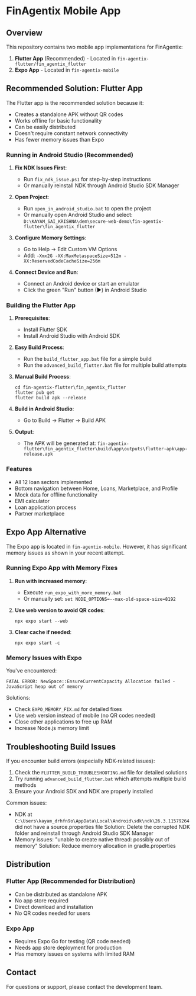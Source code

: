 # FinAgentix Mobile App

## Overview

This repository contains two mobile app implementations for FinAgentix:

1. **Flutter App** (Recommended) - Located in `fin-agentix-flutter/fin_agentix_flutter`
2. **Expo App** - Located in `fin-agentix-mobile`

## Recommended Solution: Flutter App

The Flutter app is the recommended solution because it:
- Creates a standalone APK without QR codes
- Works offline for basic functionality
- Can be easily distributed
- Doesn't require constant network connectivity
- Has fewer memory issues than Expo

### Running in Android Studio (Recommended)

1. **Fix NDK Issues First**:
   - Run `fix_ndk_issue.ps1` for step-by-step instructions
   - Or manually reinstall NDK through Android Studio SDK Manager

2. **Open Project**:
   - Run `open_in_android_studio.bat` to open the project
   - Or manually open Android Studio and select:
     `D:\KAYAM_SAI_KRISHNA\dem\secure-web-demo\fin-agentix-flutter\fin_agentix_flutter`

3. **Configure Memory Settings**:
   - Go to Help → Edit Custom VM Options
   - Add: `-Xmx2G -XX:MaxMetaspaceSize=512m -XX:ReservedCodeCacheSize=256m`

4. **Connect Device and Run**:
   - Connect an Android device or start an emulator
   - Click the green "Run" button (▶) in Android Studio

### Building the Flutter App

1. **Prerequisites**:
   - Install Flutter SDK
   - Install Android Studio with Android SDK

2. **Easy Build Process**:
   - Run the `build_flutter_app.bat` file for a simple build
   - Run the `advanced_build_flutter.bat` file for multiple build attempts

3. **Manual Build Process**:
   ```
   cd fin-agentix-flutter\fin_agentix_flutter
   flutter pub get
   flutter build apk --release
   ```

4. **Build in Android Studio**:
   - Go to Build → Flutter → Build APK

5. **Output**:
   - The APK will be generated at:
     `fin-agentix-flutter\fin_agentix_flutter\build\app\outputs\flutter-apk\app-release.apk`

### Features

- All 12 loan sectors implemented
- Bottom navigation between Home, Loans, Marketplace, and Profile
- Mock data for offline functionality
- EMI calculator
- Loan application process
- Partner marketplace

## Expo App Alternative

The Expo app is located in `fin-agentix-mobile`. However, it has significant memory issues as shown in your recent attempt.

### Running Expo App with Memory Fixes

1. **Run with increased memory**:
   - Execute `run_expo_with_more_memory.bat`
   - Or manually set: `set NODE_OPTIONS=--max-old-space-size=8192`

2. **Use web version to avoid QR codes**:
   ```
   npx expo start --web
   ```

3. **Clear cache if needed**:
   ```
   npx expo start -c
   ```

### Memory Issues with Expo

You've encountered:
```
FATAL ERROR: NewSpace::EnsureCurrentCapacity Allocation failed - JavaScript heap out of memory
```

Solutions:
- Check `EXPO_MEMORY_FIX.md` for detailed fixes
- Use web version instead of mobile (no QR codes needed)
- Close other applications to free up RAM
- Increase Node.js memory limit

## Troubleshooting Build Issues

If you encounter build errors (especially NDK-related issues):

1. Check the `FLUTTER_BUILD_TROUBLESHOOTING.md` file for detailed solutions
2. Try running `advanced_build_flutter.bat` which attempts multiple build methods
3. Ensure your Android SDK and NDK are properly installed

Common issues:
- NDK at `C:\Users\kayam_drhfn9o\AppData\Local\Android\sdk\ndk\26.3.11579264` did not have a source.properties file
  Solution: Delete the corrupted NDK folder and reinstall through Android Studio SDK Manager
- Memory issues: "unable to create native thread: possibly out of memory"
  Solution: Reduce memory allocation in gradle.properties

## Distribution

### Flutter App (Recommended for Distribution)
- Can be distributed as standalone APK
- No app store required
- Direct download and installation
- No QR codes needed for users

### Expo App
- Requires Expo Go for testing (QR code needed)
- Needs app store deployment for production
- Has memory issues on systems with limited RAM

## Contact

For questions or support, please contact the development team.